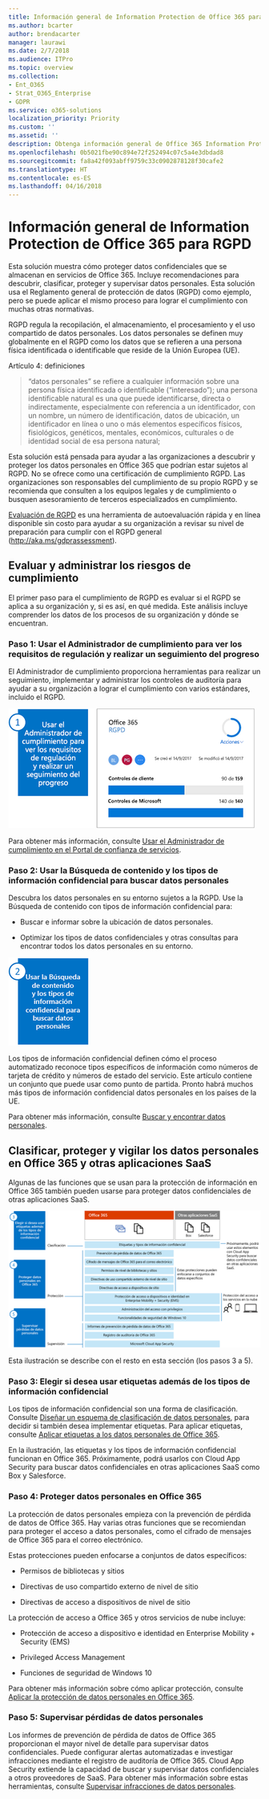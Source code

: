 ```yaml
---
title: Información general de Information Protection de Office 365 para RGPD
ms.author: bcarter
author: brendacarter
manager: laurawi
ms.date: 2/7/2018
ms.audience: ITPro
ms.topic: overview
ms.collection:
- Ent_O365
- Strat_O365_Enterprise
- GDPR
ms.service: o365-solutions
localization_priority: Priority
ms.custom: ''
ms.assetid: ''
description: Obtenga información general de Office 365 Information Protection para RGPD. Aprenda a descubrir, clasificar, proteger y vigilar los datos personales.
ms.openlocfilehash: 0b5021fbe90c894e72f252494c07c5a4e3dbdad8
ms.sourcegitcommit: fa8a42f093abff9759c33c0902878128f30cafe2
ms.translationtype: HT
ms.contentlocale: es-ES
ms.lasthandoff: 04/16/2018
---
```

# <a name="overview-of-office-365-information-protection-for-gdpr"></a>Información general de Information Protection de Office 365 para RGPD

Esta solución muestra cómo proteger datos confidenciales que se almacenan en servicios de Office 365. Incluye recomendaciones para descubrir, clasificar, proteger y supervisar datos personales. Esta solución usa el Reglamento general de protección de datos (RGPD) como ejemplo, pero se puede aplicar el mismo proceso para lograr el cumplimiento con muchas otras normativas.

RGPD regula la recopilación, el almacenamiento, el procesamiento y el uso compartido de datos personales. Los datos personales se definen muy globalmente en el RGPD como los datos que se refieren a una persona física identificada o identificable que reside de la Unión Europea (UE).

Artículo 4: definiciones

> “datos personales” se refiere a cualquier información sobre una persona física identificada o identificable (“interesado”); una persona identificable natural es una que puede identificarse, directa o indirectamente, especialmente con referencia a un identificador, con un nombre, un número de identificación, datos de ubicación, un identificador en línea o uno o más elementos específicos físicos, fisiológicos, genéticos, mentales, económicos, culturales o de identidad social de esa persona natural;

Esta solución está pensada para ayudar a las organizaciones a descubrir y proteger los datos personales en Office 365 que podrían estar sujetos al RGPD. No se ofrece como una certificación de cumplimiento RGPD. Las organizaciones son responsables del cumplimiento de su propio RGPD y se recomienda que consulten a los equipos legales y de cumplimiento o busquen asesoramiento de terceros especializados en cumplimiento.

[Evaluación de RGPD](https://www.gdprbenchmark.com) es una herramienta de autoevaluación rápida y en línea disponible sin costo para ayudar a su organización a revisar su nivel de preparación para cumplir con el RGPD general (<http://aka.ms/gdprassessment>).

## <a name="assess-and-manage-your-compliance-risk"></a>Evaluar y administrar los riesgos de cumplimiento

El primer paso para el cumplimiento de RGPD es evaluar si el RGPD se aplica a su organización y, si es así, en qué medida. Este análisis incluye comprender los datos de los procesos de su organización y dónde se encuentran.

### <a name="step-1--use-compliance-manager-to-view-the-regulation-requirements-and-track-your-progress"></a>Paso 1: Usar el Administrador de cumplimiento para ver los requisitos de regulación y realizar un seguimiento del progreso

El Administrador de cumplimiento proporciona herramientas para realizar un seguimiento, implementar y administrar los controles de auditoría para ayudar a su organización a lograr el cumplimiento con varios estándares, incluido el RGPD.

![Usar el Administrador de cumplimiento para ver los requisitos y seguir el progreso](Media/Overview-image1.png)

Para obtener más información, consulte [Usar el Administrador de cumplimiento en el Portal de confianza de servicios](https://support.office.com/es-ES/article/Use-Compliance-Manager-in-the-Service-Trust-Portal-Preview-5756d342-5af9-4496-82e8-4dd50fa39942). 

### <a name="step-2--use-content-search-and-sensitive-information-types-to-find-personal-data"></a>Paso 2: Usar la Búsqueda de contenido y los tipos de información confidencial para buscar datos personales 

Descubra los datos personales en su entorno sujetos a la RGPD. Use la Búsqueda de contenido con tipos de información confidencial para:

-   Buscar e informar sobre la ubicación de datos personales.

-   Optimizar los tipos de datos confidenciales y otras consultas para encontrar todos los datos personales en su entorno.

![Usar la Búsqueda de contenido y los tipos de información confidencial para buscar datos personales](Media/Overview-image2.png)

Los tipos de información confidencial definen cómo el proceso automatizado reconoce tipos específicos de información como números de tarjeta de crédito y números de estado del servicio. Este artículo contiene un conjunto que puede usar como punto de partida. Pronto habrá muchos más tipos de información confidencial datos personales en los países de la UE.

Para obtener más información, consulte [Buscar y encontrar datos personales](search-for-and-find-personal-data.md). 

## <a name="classify-protect-and-monitor-personal-data-in-office-365-and-other-saas-apps"></a>Clasificar, proteger y vigilar los datos personales en Office 365 y otras aplicaciones SaaS

Algunas de las funciones que se usan para la protección de información en Office 365 también pueden usarse para proteger datos confidenciales de otras aplicaciones SaaS.

![Clasificar, proteger y vigilar datos personales](Media/Overview-image3.png)

Esta ilustración se describe con el resto en esta sección (los pasos 3 a 5).

### <a name="step-3--decide-if-you-want-to-use-labels-in-addition-to-sensitive-information-types"></a>Paso 3: Elegir si desea usar etiquetas además de los tipos de información confidencial

Los tipos de información confidencial son una forma de clasificación. Consulte [Diseñar un esquema de clasificación de datos personales](architect-a-classification-schema-for-personal-data.md), para decidir si también desea implementar etiquetas. Para aplicar etiquetas, consulte [Aplicar etiquetas a los datos personales de Office 365](apply-labels-to-personal-data-in-office-365.md).

En la ilustración, las etiquetas y los tipos de información confidencial funcionan en Office 365. Próximamente, podrá usarlos con Cloud App Security para buscar datos confidenciales en otras aplicaciones SaaS como Box y Salesforce.

### <a name="step-4--protect-personal-data-in-office-365"></a>Paso 4: Proteger datos personales en Office 365 

La protección de datos personales empieza con la prevención de pérdida de datos de Office 365. Hay varias otras funciones que se recomiendan para proteger el acceso a datos personales, como el cifrado de mensajes de Office 365 para el correo electrónico.

Estas protecciones pueden enfocarse a conjuntos de datos específicos:

-   Permisos de bibliotecas y sitios

-   Directivas de uso compartido externo de nivel de sitio

-   Directivas de acceso a dispositivos de nivel de sitio

La protección de acceso a Office 365 y otros servicios de nube incluye:

-   Protección de acceso a dispositivo e identidad en Enterprise Mobility + Security (EMS)

-   Privileged Access Management

-   Funciones de seguridad de Windows 10

Para obtener más información sobre cómo aplicar protección, consulte [Aplicar la protección de datos personales en Office 365](apply-protection-to-personal-data-in-office-365.md).

### <a name="step-5--monitor-for-leaks-of-personal-data"></a>Paso 5: Supervisar pérdidas de datos personales

Los informes de prevención de pérdida de datos de Office 365 proporcionan el mayor nivel de detalle para supervisar datos confidenciales. Puede configurar alertas automatizadas e investigar infracciones mediante el registro de auditoría de Office 365. Cloud App Security extiende la capacidad de buscar y supervisar datos confidenciales a otros proveedores de SaaS. Para obtener más información sobre estas herramientas, consulte [Supervisar infracciones de datos personales](monitor-for-leaks-of-personal-data.md).
